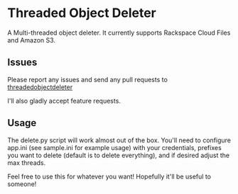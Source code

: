 Threaded Object Deleter
=======================

A Multi-threaded object deleter. It currently supports Rackspace Cloud Files
and Amazon S3.

Issues
------
Please report any issues and send any pull requests to [threadedobjectdeleter](https://github.com/chelseau/threadedobjectdeleter)

I'll also gladly accept feature requests.

Usage
-----
The delete.py script will work almost out of the box. You'll need to configure
app.ini (see sample.ini for example usage) with your credentials, prefixes you
want to delete (default is to delete everything), and if desired adjust the max
threads.

Feel free to use this for whatever you want! Hopefully it'll be useful to
someone!
